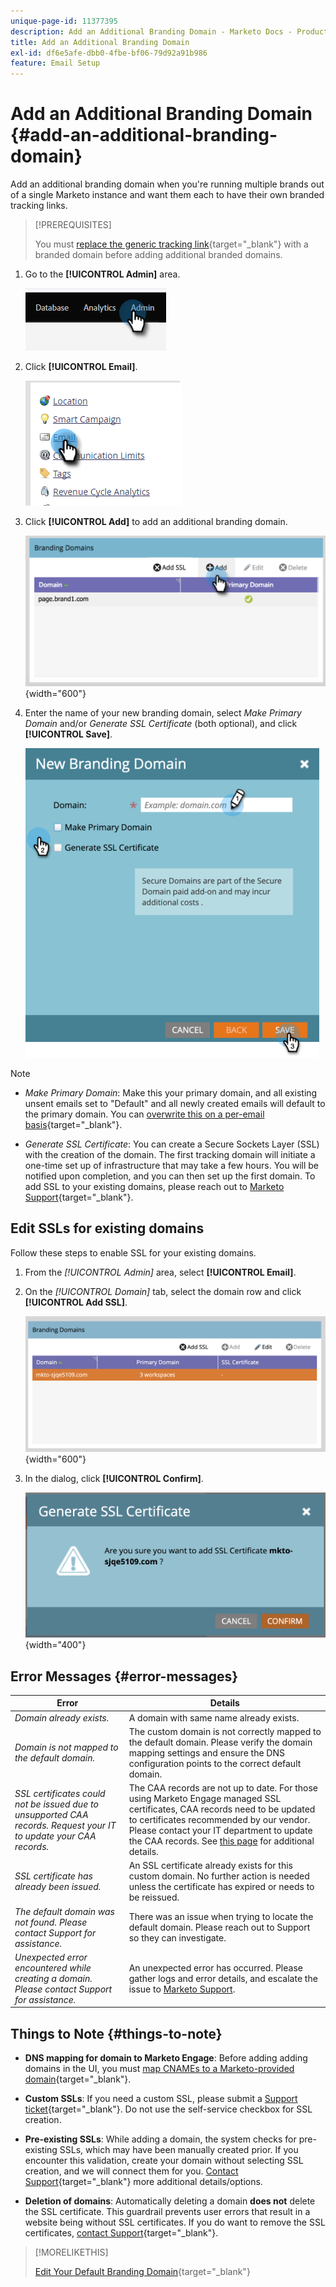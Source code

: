 ```yaml
---
unique-page-id: 11377395
description: Add an Additional Branding Domain - Marketo Docs - Product Documentation
title: Add an Additional Branding Domain
exl-id: df6e5afe-dbb0-4fbe-bf06-79d92a91b986
feature: Email Setup
---
```

# Add an Additional Branding Domain {#add-an-additional-branding-domain}

Add an additional branding domain when you're running multiple brands out of a single Marketo instance and want them each to have their own branded tracking links.

>[!PREREQUISITES]
>
>You must [replace the generic tracking link](/help/marketo/product-docs/administration/email-setup/add-multiple-branding-domains/edit-your-default-branding-domain.md){target="_blank"} with a branded domain before adding additional branded domains.

1. Go to the **[!UICONTROL Admin]** area.

   ![](assets/add-an-additional-branding-domain-1.png)

1. Click **[!UICONTROL Email]**.

   ![](assets/add-an-additional-branding-domain-2.png)

1. Click **[!UICONTROL Add]** to add an additional branding domain.

   ![](assets/add-an-additional-branding-domain-3.png){width="600"}

1. Enter the name of your new branding domain, select _Make Primary Domain_ and/or _Generate SSL Certificate_ (both optional), and click **[!UICONTROL Save]**.

   ![](assets/add-an-additional-branding-domain-4.png)

>[!NOTE]
>
>* _Make Primary Domain_: Make this your primary domain, and all existing unsent emails set to "Default" and all newly created emails will default to the primary domain. You can [overwrite this on a per-email basis](/help/marketo/product-docs/administration/email-setup/add-multiple-branding-domains/overwrite-primary-domain-for-emails.md){target="_blank"}.
>
>* _Generate SSL Certificate_: You can create a Secure Sockets Layer (SSL) with the creation of the domain. The first tracking domain will initiate a one-time set up of infrastructure that may take a few hours. You will be notified upon completion, and you can then set up the first domain. To add SSL to your existing domains, please reach out to [Marketo Support](https://nation.marketo.com/t5/support/ct-p/Support){target="_blank"}.

## Edit SSLs for existing domains

Follow these steps to enable SSL for your existing domains.

1. From the _[!UICONTROL Admin]_ area, select **[!UICONTROL Email]**.

1. On the _[!UICONTROL Domain]_ tab, select the domain row and click **[!UICONTROL Add SSL]**. 

   ![Admin - Email - Domain - Add SSL](./assets/admin-email-branding-domain-add-ssl.png){width="600"}

1. In the dialog, click **[!UICONTROL Confirm]**.

   ![Add SSL - Confirm](./assets/generate-ssl-cert-confirm.png){width="400"}

## Error Messages {#error-messages}

<table><thead>
  <tr>
    <th>Error</th>
    <th>Details</th>
  </tr></thead>
<tbody>
<tr>
    <td><i>Domain already exists.</i></td>
    <td>A domain with same name already exists.</td>
  </tr>
  <tr>
    <td><i>Domain is not mapped to the default domain.</i></td>
    <td>The custom domain is not correctly mapped to the default domain. Please verify the domain mapping settings and ensure the DNS configuration points to the correct default domain.</td>
  </tr>
  <tr>
    <td><i>SSL certificates could not be issued due to unsupported CAA records. Request your IT to update your CAA records.</i></td>
    <td>The CAA records are not up to date. For those using Marketo Engage managed SSL certificates, CAA records need to be updated to certificates recommended by our vendor. Please contact your IT department to update the CAA records. See <a href="https://nation.marketo.com/t5/product-blogs/changes-to-marketo-engage-secured-domains-platform/ba-p/329305#M2246">this page</a> for additional details.</td>
  </tr>
  <tr>
    <td><i>SSL certificate has already been issued.</i></td>
    <td>An SSL certificate already exists for this custom domain. No further action is needed unless the certificate has expired or needs to be reissued.</td>
  </tr>
  <tr>
    <td><i>The default domain was not found. Please contact Support for assistance.</i></td>
    <td>There was an issue when trying to locate the default domain. Please reach out to Support so they can investigate.</td>
  </tr>
  <tr>
    <td><i>Unexpected error encountered while creating a domain. Please contact Support for assistance.</i></td>
    <td>An unexpected error has occurred. Please gather logs and error details, and escalate the issue to <a href="https://nation.marketo.com/t5/support/ct-p/Support" target="_blank">Marketo Support</a>.</td>
  </tr>
</tbody></table>

## Things to Note {#things-to-note}

* **DNS mapping for domain to Marketo Engage**: Before adding adding domains in the UI, you must [map CNAMEs to a Marketo-provided domain](https://experienceleague.adobe.com/en/docs/marketo/using/getting-started/initial-setup/setup-steps#customize-your-landing-page-urls-with-a-cname){target="_blank"}.

* **Custom SSLs**: If you need a custom SSL, please submit a [Support ticket](https://nation.marketo.com/t5/support/ct-p/Support){target="_blank"}. Do not use the self-service checkbox for SSL creation.

* **Pre-existing SSLs**: While adding a domain, the system checks for pre-existing SSLs, which may have been manually created prior. If you encounter this validation, create your domain without selecting SSL creation, and we will connect them for you. [Contact Support](https://nation.marketo.com/t5/support/ct-p/Support){target="_blank"} more additional details/options.

* **Deletion of domains**: Automatically deleting a domain **does not** delete the SSL certificate. This guardrail prevents user errors that result in a website being without SSL certificates. If you do want to remove the SSL certificates, [contact Support](https://nation.marketo.com/t5/support/ct-p/Support){target="_blank"}.

>[!MORELIKETHIS]
>
>[Edit Your Default Branding Domain](/help/marketo/product-docs/administration/email-setup/add-multiple-branding-domains/edit-your-default-branding-domain.md){target="_blank"}
